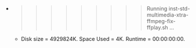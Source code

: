 * >>>>>>>>> Running inst-std-multimedia-xtra-ffmpeg-fix-ffplay.sh ...
  * Disk size = 4929824K. Space Used = 4K. Runtime = 00:00:00:00.
